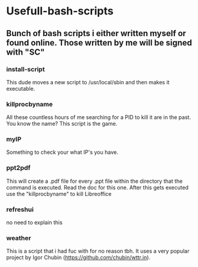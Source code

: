 # Usefull-bash-scripts

## Bunch of bash scripts i either written myself or found online. Those written by me will be signed with "SC" 

### install-script
This dude moves a new script to /usr/local/sbin and then makes it executable.

### killprocbyname
All these countless hours of me searching for a PID to kill it are in the past. You know the name? This script is the game.

### myIP
Something to check your what IP's you have.

### ppt2pdf
This will create a .pdf file for every .ppt file within the directory that the command is executed.
Read the doc for this one. After this gets executed use the "killprocbyname" to kill Libreoffice

### refreshui
no need to explain this

### weather
This is a script that i had fuc with for no reason tbh. 
It uses a very popular project by Igor Chubin (https://github.com/chubin/wttr.in).
